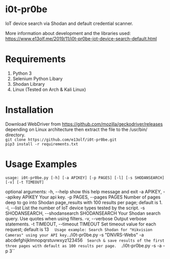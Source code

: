 # i0t-pr0be
IoT device search via Shodan and default credential scanner. 

More information about development and the libraries used: https://www.e13olf.me/2019/11/i0t-pr0be-iot-device-search-default.html  

# Requirements
1. Python 3
2. Selenium Python Libary
3. Shodan Library
4. Linux (Tested on Arch & Kali Linux)

# Installation
Download WebDriver from https://github.com/mozilla/geckodriver/releases depending on Linux architecture then extract the file to the /usr/bin/ directory.  
``git clone https://github.com/e13olf/i0t-pr0be.git``  
``pip3 install -r requirements.txt``  

# Usage Examples  
``usage: i0t-pr0be.py [-h] [-a APIKEY] [-p PAGES] [-l] [-s SHODANSEARCH] [-v] [-t TIMEOUT]``  

optional arguments:
  -h, --help            show this help message and exit
  -a APIKEY, --apikey APIKEY
                        Your api key.
  -p PAGES, --pages PAGES
                        Number of pages deep to go into Shodan page_results with 100 results per page; default is 1.
  -l, --list            List the number of IoT device types tested by the script.
  -s SHODANSEARCH, --shodansearch SHODANSEARCH
                        Your Shodan search query. Use quotes when using filters.
  -v, --verbose         Output verbose statements.
  -t TIMEOUT, --timeout TIMEOUT
                        Set timeout value for each request; default is 13 ``  
Usage example: Search Shodan for "Hikvision Cameras" using your API key.
``./i0t-pr0be.py -s "DNVRS-Webs" -a abcdefghijklmnopqrstuvwxyz123456``  
Search & save results of the first three pages with default as 100 results per page.  
``./i0t-pr0be.py -s -a <api-key> -p 3``


